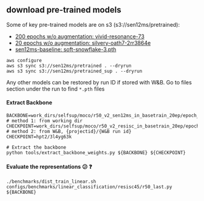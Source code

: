 ## download pre-trained models 

Some of key pre-trained models are on s3 (s3://sen12ms/pretrained): 
- [200 epochs w/o augmentation: vivid-resonance-73](https://wandb.ai/cjrd/BDOpenSelfSup-tools/runs/3qjvxo2p/overview?workspace=user-cjrd) 
- [20 epochs w/o augmentation: silvery-oath7-2rr3864e](https://wandb.ai/cal-capstone/hpt2/runs/2rr3864e?workspace=user-taeil) 
- [sen12ms-baseline: soft-snowflake-3.pth](https://wandb.ai/cal-capstone/SEN12MS/runs/3gjhe4ff/overview?workspace=user-taeil)

```
aws configure 
aws s3 sync s3://sen12ms/pretrained . --dryrun
aws s3 sync s3://sen12ms/pretrained_sup . --dryrun
```

Any other models can be restored by run ID if stored with W&B. Go to files section under the run to find `*.pth` files  

#### Extract Backbone 
```
BACKBONE=work_dirs/selfsup/moco/r50_v2_sen12ms_in_basetrain_20ep/epoch_20_moco_in_baseline.pth
# method 1: from working dir
CHECKPOINT=work_dirs/selfsup/moco/r50_v2_resisc_in_basetrain_20ep/epoch_20.pth
# method 2: from W&B, {projectid}/{W&B run id}
CHECKPOINT=hpt2/3l4yg63k  

# Extract the backbone
python tools/extract_backbone_weights.py ${BACKBONE} ${CHECKPOINT} 
```

#### Evaluate the representations :confused: :question:

```
./benchmarks/dist_train_linear.sh configs/benchmarks/linear_classification/resisc45/r50_last.py ${BACKBONE}
``` 
